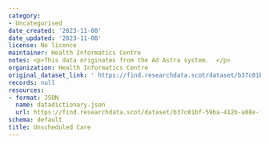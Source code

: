 ```yaml
---
category:
- Uncategorised
date_created: '2023-11-08'
date_updated: '2023-11-08'
license: No licence
maintainer: Health Informatics Centre
notes: <p>This data originates from the Ad Astra system.  </p>
organization: Health Informatics Centre
original_dataset_link: ' https://find.researchdata.scot/dataset/b37c01bf-59ba-412b-a08e-f8f8add92eab'
records: null
resources:
- format: JSON
  name: datadictionary.json
  url: https://find.researchdata.scot/dataset/b37c01bf-59ba-412b-a08e-f8f8add92eab/resource/b37c01bf-59ba-412b-a08e-f8f8add92eab/download/datadictionary.json
schema: default
title: Unscheduled Care
---
```


